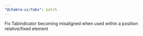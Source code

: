 ```yaml
---
"@chakra-ui/tabs": patch
---
```


Fix TabIndicator becoming misaligned when used within a position relative/fixed element
